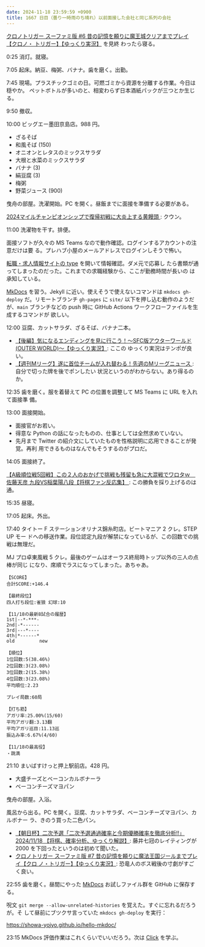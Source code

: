 ```yaml
---
date: 2024-11-18 23:59:59 +0900
title: 1667 日目（曇り一時雨のち晴れ）以前面接した会社と同じ系列の会社
---
```


[クロノトリガー スーファミ版 #6 昔の記憶を頼りに魔王城クリアまでプレイ【クロノ・
トリガー】【ゆっくり実況】](https://www.youtube.com/watch?v=jVklx_VArss) を見終
わったら寝る。

0:25 消灯。就寝。

7:05 起床。納豆、梅粥、バナナ。歯を磨く。出勤。

7:45 現場。プラスチックゴミの日。可燃ゴミから資源を分離する作業。今日は穏やか。
ペットボトルが多いのと、相変わらず日本酒紙パックが三つとか生じる。

9:50 撤収。

10:00 ビッグエー墨田京島店。988 円。

* ざるそば
* 和風そば (150)
* オニオンとレタスのミックスサラダ
* 大根と水菜のミックスサラダ
* バナナ (3)
* 絹豆腐 (3)
* 梅粥
* 野菜ジュース (900)

曳舟の部屋。洗濯開始。PC を開く。昼飯までに面接を準備する必要がある。

[2024マイルチャンピオンシップで復帰初戦に大炎上する黄饅頭
](https://www.youtube.com/watch?v=gPdYIVRq4AU): クウン。

11:00 洗濯物を干す。排便。

面接ソフトが久々の MS Teams なので動作確認。ログインするアカウントの注意だけは要
る。プレハブ小屋のメールアドレスでログインしそうで怖い。

[転職・求人情報サイトの type](https://type.jp/) を開いて情報確認。ダメ元で応募し
たら書類が通ってしまったのだった。これまでの求職経験から、ここが勤務時間が長いの
は承知している。

[MkDocs] を習う。Jekyll に近い。使えそうで使えないコマンドは `mkdocs gh-deploy`
だ。リモートブランチ `gh-pages` に `site/` 以下を押し込む動作のようだが、`main`
ブランチなどの push 時に GitHub Actions ワークフローファイルを生成するコマンドが
欲しい。

12:00 豆腐、カットサラダ、ざるそば、バナナ二本。

* [【後編】気になるエンディングを見に行こう！～SFC版アウターワールド(OUTER
  WORLD)～【ゆっくり実況】](https://www.youtube.com/watch?v=mTrk9kmt63Q): ここの
  ゆっくり実況はテンポが良い。
* [【週刊Mリーグ】遂に首位チームが入れ替わる！先週のMリーグニュース
  ](https://www.youtube.com/watch?v=RPALEpg_6Pw): 自分で切った牌を後でポンしたい
  状況というのがわからない。あり得るのか。

12:35 歯を磨く。服を着替えて PC の位置を調整して MS Teams に URL を入れて面接準
備。

13:00 面接開始。

* 面接官がお若い。
* 得意な Python の話になったものの、仕事としては全然求めていない。
* 先月まで Twitter の紹介文にしていたものを性格説明に応用できることが発覚。再利
  用できるものはなんでもそうするのがプロだ。

14:05 面接終了。

[【A級順位戦5回戦】この２人のおかげで挑戦も残留も急に大混戦でワロタｗ　佐藤天彦
九段VS稲葉陽八段【将棋ファン反応集】
](https://www.youtube.com/watch?v=HWiFVe0rdRg): この勝負を採り上げるのは通。

15:35 昼寝。

17:05 起床。外出。

17:40 タイトー F ステーションオリナス錦糸町店。ビートマニア 2 クレ。STEP UP モー
ドへの移送作業。段位認定九段が解禁になっているが、この回数での挑戦は無理だ。

MJ プロ卓東風戦 5 クレ。最後のゲームはオーラス終局時トップ以外の三人の点棒が同じ
になり、席順でラスになってしまった。あちゃあ。

```text
【SCORE】
合計SCORE:+146.4

【最終段位】
四人打ち段位:雀狼 幻球:10

【11/18の最新8試合の履歴】
1st|--*-***-
2nd|-*------
3rd|---*----
4th|*------*
old         new

【順位】
1位回数:5(38.46%)
2位回数:3(23.08%)
3位回数:2(15.38%)
4位回数:3(23.08%)
平均順位:2.23

プレイ局数:60局

【打ち筋】
アガリ率:25.00%(15/60)
平均アガリ翻:3.13翻
平均アガリ巡目:11.13巡
振込み率:6.67%(4/60)

【11/18の最高役】
・跳満
```

21:10 まいばすけっと押上駅前店。428 円。

* 大盛チーズとベーコンカルボナーラ
* ベーコンチーズマヨパン

曳舟の部屋。入浴。

風呂から出る。PC を開く。豆腐、カットサラダ、ベーコンチーズマヨパン、カルボナー
ラ、きのう買った二色パン。

* [【朝日杯】二次予選「二次予選通過確率と今期優勝確率を徹底分析!!」2024/11/18
  【将棋、確率分析、ゆっくり解説】](https://www.youtube.com/watch?v=p6bGlnvjKC8):
  藤井七冠のレイティングが 2000 を下回ったというのは初めて聞いた。
* [クロノトリガー スーファミ版 #7 昔の記憶を頼りに魔法王国ジールまでプレイ【クロ
  ノ・トリガー】【ゆっくり実況】](https://www.youtube.com/watch?v=CIRYHfMZs1Q):
  恐竜人のボス戦後の寸劇がすごく良い。

22:55 歯を磨く。昼間にやった [MkDocs] お試しファイル群を GitHub に保存する。

呪文 `git merge --allow-unrelated-histories` を覚えた。すぐに忘れるだろうが。そ
して昼前にブツクサ言っていた `mkdocs gh-deploy` を実行：

<https://showa-yojyo.github.io/hello-mkdoc/>

23:15 MkDocs 評価作業はこれくらいでいいだろう。次は [Click] を学ぶ。

[Click]: <https://click.palletsprojects.com/en/stable/>
[MkDocs]: <https://www.mkdocs.org/>
